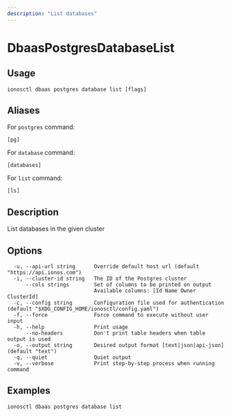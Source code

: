 ```yaml
---
description: "List databases"
---
```


# DbaasPostgresDatabaseList

## Usage

```text
ionosctl dbaas postgres database list [flags]
```

## Aliases

For `postgres` command:

```text
[pg]
```

For `database` command:

```text
[databases]
```

For `list` command:

```text
[ls]
```

## Description

List databases in the given cluster

## Options

```text
  -u, --api-url string      Override default host url (default "https://api.ionos.com")
  -i, --cluster-id string   The ID of the Postgres cluster
      --cols strings        Set of columns to be printed on output 
                            Available columns: [Id Name Owner ClusterId]
  -c, --config string       Configuration file used for authentication (default "$XDG_CONFIG_HOME/ionosctl/config.yaml")
  -f, --force               Force command to execute without user input
  -h, --help                Print usage
      --no-headers          Don't print table headers when table output is used
  -o, --output string       Desired output format [text|json|api-json] (default "text")
  -q, --quiet               Quiet output
  -v, --verbose             Print step-by-step process when running command
```

## Examples

```text
ionosctl dbaas postgres database list
```

